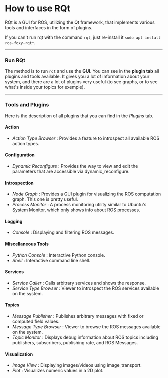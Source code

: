 # How to use RQt

 RQt is a GUI for ROS, utilizing the Qt framework, that implements various tools and interfaces in the form of plugins.

If you can't run rqt with the command ```rqt```, just re-install it ```sudo apt install ros-foxy-rqt*```.

------------------

### Run RQt

The method is to run ```rqt``` and use the **GUI**. You can see in the **plugin tab** all plugins and tools available. It gives you a lot of information about your system, 
and there are a lot of plugins very useful (to see graphs, or to see what's inside your topics for exemple).


------------------

### Tools and Plugins

Here is the description of all plugins that you can find in the *Plugins* tab.

#### Action

  - *Action Type Browser* : Provides a feature to introspect all available ROS action types.

#### Configuration

  - *Dynamic Reconfigure* : Provides the way to view and edit the parameters that are accessible via dynamic_reconfigure.

#### Introspection

  - *Node Graph* : Provides a GUI plugin for visualizing the ROS computation graph. This one is pretty useful.
  - *Process Monitor* : A process monitoring utility similar to Ubuntu's System Monitor, which only shows info about ROS processes. 

#### Logging

  - *Console* : Displaying and filtering ROS messages.

#### Miscellaneous Tools

  - *Python Console* : Interactive Python console.
  - *Shell* : Interactive command line shell.

#### Services

  - *Service Caller* : Calls arbitrary services and shows the response.
  - *Service Type Browser* : Viewer to introspect the ROS services available on the system.

#### Topics

  - *Message Publisher* : Publishes arbitrary messages with fixed or computed field values.
  - *Message Type Browser* : Viewer to browse the ROS messages available on the system.
  - *Topic Monitor* : Displays debug information about ROS topics including publishers, subscribers, publishing rate, and ROS Messages.

#### Visualization

  - *Image View* : Displaying images/videos using image_transport.
  - *Plot* : Visualizes numeric values in a 2D plot.

